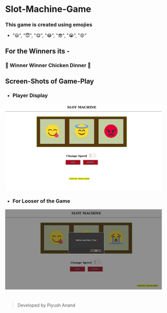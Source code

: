 # Slot-Machine-Game

### This game is created using emojies 
*  "😃", "😇", "😋", "😂", "😎", "😭", "😡"

## For the Winners its - 
### 🐔 Winner Winner Chicken Dinner 🐔

## Screen-Shots of Game-Play
- ### Player Display
![alt text](./ss/1.png)

- ### For Looser of the Game
![alt text](./ss/4.png)


# 

> Developed by Piyush Anand